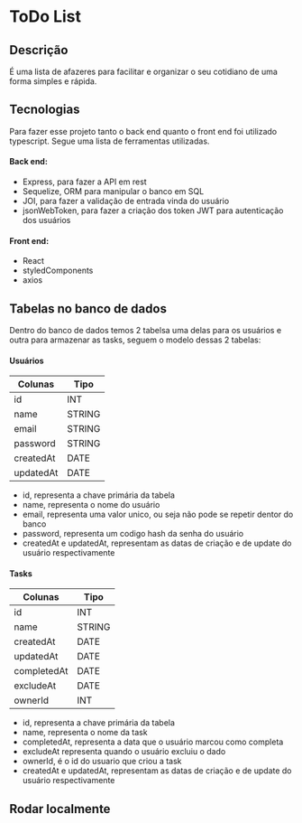 # ToDo List

## Descrição

É uma lista de afazeres para facilitar e organizar o seu cotidiano de uma forma simples e rápida.

## Tecnologias

Para fazer esse projeto tanto o back end quanto o front end foi utilizado typescript. Segue uma lista de ferramentas utilizadas.

#### Back end:

- Express, para fazer a API em rest
- Sequelize, ORM para manipular o banco em SQL
- JOI, para fazer a validação de entrada vinda do usuário
- jsonWebToken, para fazer a criação dos token JWT para autenticação dos usuários

#### Front end:

- React
- styledComponents
- axios

## Tabelas no banco de dados

Dentro do banco de dados temos 2 tabelsa uma delas para os usuários e outra para armazenar as tasks, seguem o modelo dessas 2 tabelas:

#### Usuários

| Colunas   | Tipo   |
| --------- | ------ |
| id        | INT    |
| name      | STRING |
| email     | STRING |
| password  | STRING |
| createdAt | DATE   |
| updatedAt | DATE   |

- id, representa a chave primária da tabela
- name, representa o nome do usuário
- email, representa uma valor unico, ou seja não pode se repetir dentor do banco
- password, representa um codigo hash da senha do usuário
- createdAt e updatedAt, representam as datas de criação e de update do usuário respectivamente

#### Tasks

| Colunas     | Tipo   |
| ----------- | ------ |
| id          | INT    |
| name        | STRING |
| createdAt   | DATE   |
| updatedAt   | DATE   |
| completedAt | DATE   |
| excludeAt   | DATE   |
| ownerId     | INT    |

- id, representa a chave primária da tabela
- name, representa o nome da task
- completedAt, representa a data que o usuário marcou como completa
- excludeAt representa quando o usuário excluiu o dado
- ownerId, é o id do usuario que criou a task
- createdAt e updatedAt, representam as datas de criação e de update do usuário respectivamente

## Rodar localmente

